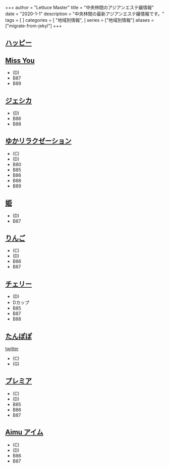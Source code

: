 +++
author = "Lettuce Master"
title = "中央林間のアジアンエステ嬢情報"
date = "2020-1-1"
description = "中央林間の最新アジアンエステ嬢情報です。"
tags = [
]
categories = [
    "地域別情報",
]
series = ["地域別情報"]
aliases = ["migrate-from-jekyl"]
+++

## [ハッピー](http://www.cianbea.xyz/)
## [Miss You](http://missyou.rankuens.com/)
- (D)
- B87
- B89
## [ジェシカ](http://x.dffr.work/)
- (D)
- B86
- B88
## [ゆかリラクゼーション](http://sh-yuka.work/)
- (C)
- (D)
- B80
- B85
- B86
- B88
- B89
## [姫](http://www.hime.relaxjp.info/)
- (D)
- B87
## [りんご](http://www.ringo.mensest.com/)
- (C)
- (D)
- B86
- B87
## [チェリー](http://www.cherry.estheshop.com/)
- (D)
- Dカップ
- B85
- B87
- B88
## [たんぽぽ](https://tanpopopo.com/)
[twitter](https://twitter.com/ogikuboesthe)
- (C)
- (G)
## [プレミア](http://www.premier.esturl.com/)
- (C)
- (D)
- B85
- B86
- B87
## [Aimu アイム](http://www.aimu.iesjp.com/)
- (C)
- (D)
- B86
- B87

